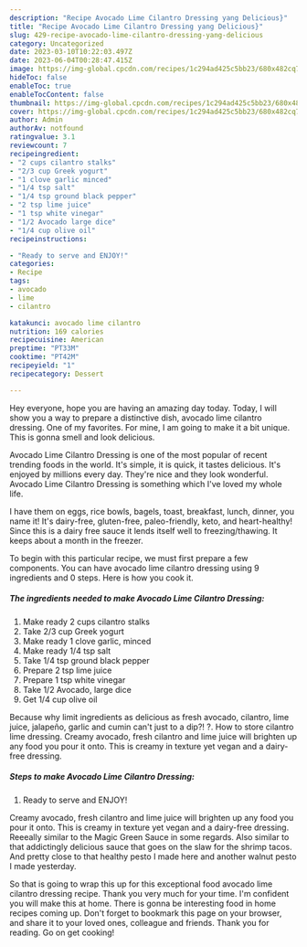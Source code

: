 ```yaml
---
description: "Recipe Avocado Lime Cilantro Dressing yang Delicious}"
title: "Recipe Avocado Lime Cilantro Dressing yang Delicious}"
slug: 429-recipe-avocado-lime-cilantro-dressing-yang-delicious
category: Uncategorized
date: 2023-03-10T10:22:03.497Z
date: 2023-06-04T00:28:47.415Z
image: https://img-global.cpcdn.com/recipes/1c294ad425c5bb23/680x482cq70/avocado-lime-cilantro-dressing-recipe-main-photo.jpg
hideToc: false
enableToc: true
enableTocContent: false
thumbnail: https://img-global.cpcdn.com/recipes/1c294ad425c5bb23/680x482cq70/avocado-lime-cilantro-dressing-recipe-main-photo.jpg
cover: https://img-global.cpcdn.com/recipes/1c294ad425c5bb23/680x482cq70/avocado-lime-cilantro-dressing-recipe-main-photo.jpg
author: Admin
authorAv: notfound
ratingvalue: 3.1
reviewcount: 7
recipeingredient:
- "2 cups cilantro stalks"
- "2/3 cup Greek yogurt"
- "1 clove garlic minced"
- "1/4 tsp salt"
- "1/4 tsp ground black pepper"
- "2 tsp lime juice"
- "1 tsp white vinegar"
- "1/2 Avocado large dice"
- "1/4 cup olive oil"
recipeinstructions:

- "Ready to serve and ENJOY!"
categories:
- Recipe
tags:
- avocado
- lime
- cilantro

katakunci: avocado lime cilantro 
nutrition: 169 calories
recipecuisine: American
preptime: "PT33M"
cooktime: "PT42M"
recipeyield: "1"
recipecategory: Dessert

---
```



Hey everyone, hope you are having an amazing day today. Today, I will show you a way to prepare a distinctive dish, avocado lime cilantro dressing. One of my favorites. For mine, I am going to make it a bit unique. This is gonna smell and look delicious.

Avocado Lime Cilantro Dressing is one of the most popular of recent trending foods in the world. It's simple, it is quick, it tastes delicious. It's enjoyed by millions every day. They're nice and they look wonderful. Avocado Lime Cilantro Dressing is something which I've loved my whole life.

I have them on eggs, rice bowls, bagels, toast, breakfast, lunch, dinner, you name it! It&#39;s dairy-free, gluten-free, paleo-friendly, keto, and heart-healthy! Since this is a dairy free sauce it lends itself well to freezing/thawing. It keeps about a month in the freezer.


To begin with this particular recipe, we must first prepare a few components. You can have avocado lime cilantro dressing using 9 ingredients and 0 steps. Here is how you cook it.

<!--inarticleads1-->

##### The ingredients needed to make Avocado Lime Cilantro Dressing:

1. Make ready 2 cups cilantro stalks
1. Take 2/3 cup Greek yogurt
1. Make ready 1 clove garlic, minced
1. Make ready 1/4 tsp salt
1. Take 1/4 tsp ground black pepper
1. Prepare 2 tsp lime juice
1. Prepare 1 tsp white vinegar
1. Take 1/2 Avocado, large dice
1. Get 1/4 cup olive oil


Because why limit ingredients as delicious as fresh avocado, cilantro, lime juice, jalapeño, garlic and cumin can&#39;t just to a dip?! ?. How to store cilantro lime dressing. Creamy avocado, fresh cilantro and lime juice will brighten up any food you pour it onto. This is creamy in texture yet vegan and a dairy-free dressing. 

<!--inarticleads2-->

##### Steps to make Avocado Lime Cilantro Dressing:


1. Ready to serve and ENJOY!

Creamy avocado, fresh cilantro and lime juice will brighten up any food you pour it onto. This is creamy in texture yet vegan and a dairy-free dressing. Reeeally similar to the Magic Green Sauce in some regards. Also similar to that addictingly delicious sauce that goes on the slaw for the shrimp tacos. And pretty close to that healthy pesto I made here and another walnut pesto I made yesterday. 

So that is going to wrap this up for this exceptional food avocado lime cilantro dressing recipe. Thank you very much for your time. I'm confident you will make this at home. There is gonna be interesting food in home recipes coming up. Don't forget to bookmark this page on your browser, and share it to your loved ones, colleague and friends. Thank you for reading. Go on get cooking!
